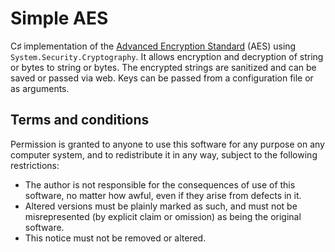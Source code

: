 # Simple AES
C♯ implementation of the [Advanced Encryption Standard](http://aesencryption.net/) (AES) using ```System.Security.Cryptography```.
It allows encryption and decryption of string or bytes to string or bytes. The encrypted strings are sanitized and can be saved or passed via web. 
Keys can be passed from a configuration file or as arguments. 

## Terms and conditions
Permission is granted to anyone to use this software for any purpose on any computer system, and to redistribute it in any way, subject to the following restrictions:
* The author is not responsible for the consequences of use of this software, no matter how awful, even if they arise from defects in it.
* Altered versions must be plainly marked as such, and must not be misrepresented (by explicit claim or omission) as being the original software.
* This notice must not be removed or altered.
